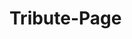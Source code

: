 # Tribute-Page

<html>
<head>
    <title>CSS box model</title>
    <meta charset="utf-8">
    <style>
    
        .lovey-dovey {
            color: red;
            
        }
        
        #official-info {
            background: rgb(230, 230, 230);
            width: 70%;
            height: 180px;
            overflow-y: auto;
            overflow-x: hidden;
            margin: 15px 0px 10px 6px;
            border: 2px ridge rgb(161, 161, 161);
            padding: 6px;
            float:right;
        }
        
        #cute-cat {
            width: 120px;
            margin-right: 10px;
            margin-bottom: 10px;
            border: 6px ridge red;
            float:left;
        }
        
        #container {
            width: 400px;
            margin: auto;
            border: 1px ridge red;
            border-top: 10px ridge red;
            padding: 15px;
            background-color: rgb(198, 232, 242);
        }
        .details{
            color:red;
            float:right;
            width:52%;
            margin-bottom:6px;
         font-family:optima;
        }
        #heading{
            font-family:optima;
            margin-top:4px;
        }
        #help{
            float:left;
            width:203px;
            color:red;
        }
    </style>
</head>
<body>
    
    <div id="container">
    <h1 id="heading">You're Invited!</h1>

    <h2 id="heading">To My <span class="lovey-dovey">Birthday Party!🎂🎁 ��</span> </h2>
    <h3 id="help">I'm turning 100 years old 🎉 </h3>
    <ul>
        <li class="details">When: March 4, 2020
        <li class="details">Where: THE MOON
        <li class="details">BYOA(Bring Your Own Air)
        <li class="details">Attire: Black Tie
    </ul>
    
    
    <div id="official-info"><h3>Official Info on My B-Day</h3>
    <p><img id="cute-cat" src="https://upload.wikimedia.org/wikipedia/commons/7/76/Feliz_Aniversario_-_Happy_Birthday_-_PU1JFC.gif"> My Birthday is being held on the moon, at the Tycho Crater! There will be free transportation from Earth to the Tycho Crater, by way of rocketship! You are more than welcome to bring any friends and family. Please remeber to BYOA, as you will need it to survive. There will be a 4 course meal served with drinks and snacks. This is a black tie event so please dress accordingly. </p>
    <p></p>
    <p></p>
    <p></p>
    </div>
    
    
    </div>
    
</body>
</html>
